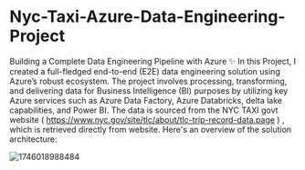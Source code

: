 # Nyc-Taxi-Azure-Data-Engineering-Project

Building a Complete Data Engineering Pipeline with Azure ✨ In this Project, I created a full-fledged end-to-end (E2E) data engineering solution using Azure’s robust ecosystem. The project involves processing, transforming, and delivering data for Business Intelligence (BI) purposes by utilizing key Azure services such as Azure Data Factory, Azure Databricks, delta lake capabilities, and Power BI. The data is sourced from the NYC TAXI govt website ( https://www.nyc.gov/site/tlc/about/tlc-trip-record-data.page ) , which is retrieved directly from website. Here's an overview of the solution architecture:

![1746018988484](https://github.com/user-attachments/assets/e5bc019f-5783-438a-8d0c-c67c6fc7f733)


